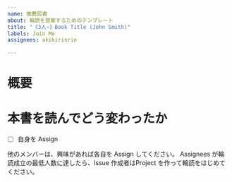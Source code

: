 ```yaml
---
name: 推薦図書
about: 輪読を提案するためのテンプレート
title: "《3人~》Book Title (John Smith)"
labels: Join Me
assignees: akikirinrin

---
```


# 概要

# 本書を読んでどう変わったか

- [ ] 自身を Assign

他のメンバーは、興味があれば各自を Assign してください。
Assignees が輪読成立の最低人数に達したら、Issue 作成者はProject を作って輪読をはじめてください。
